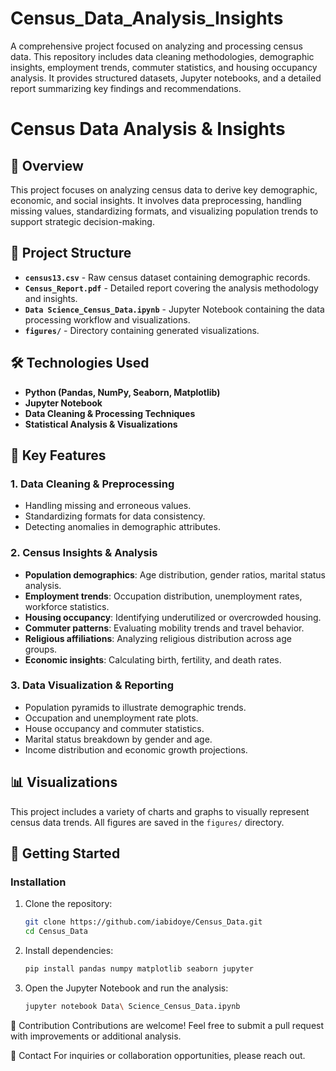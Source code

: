 # Census_Data_Analysis_Insights
A comprehensive project focused on analyzing and processing census data. This repository includes data cleaning methodologies, demographic insights, employment trends, commuter statistics, and housing occupancy analysis. It provides structured datasets, Jupyter notebooks, and a detailed report summarizing key findings and recommendations.


# Census Data Analysis & Insights

## 📌 Overview
This project focuses on analyzing census data to derive key demographic, economic, and social insights. It involves data preprocessing, handling missing values, standardizing formats, and visualizing population trends to support strategic decision-making.

## 📂 Project Structure
- **`census13.csv`** - Raw census dataset containing demographic records.
- **`Census_Report.pdf`** - Detailed report covering the analysis methodology and insights.
- **`Data Science_Census_Data.ipynb`** - Jupyter Notebook containing the data processing workflow and visualizations.
- **`figures/`** - Directory containing generated visualizations.

## 🛠️ Technologies Used
- **Python (Pandas, NumPy, Seaborn, Matplotlib)**
- **Jupyter Notebook**
- **Data Cleaning & Processing Techniques**
- **Statistical Analysis & Visualizations**

## 🔹 Key Features
### **1. Data Cleaning & Preprocessing**
- Handling missing and erroneous values.
- Standardizing formats for data consistency.
- Detecting anomalies in demographic attributes.

### **2. Census Insights & Analysis**
- **Population demographics**: Age distribution, gender ratios, marital status analysis.
- **Employment trends**: Occupation distribution, unemployment rates, workforce statistics.
- **Housing occupancy**: Identifying underutilized or overcrowded housing.
- **Commuter patterns**: Evaluating mobility trends and travel behavior.
- **Religious affiliations**: Analyzing religious distribution across age groups.
- **Economic insights**: Calculating birth, fertility, and death rates.

### **3. Data Visualization & Reporting**
- Population pyramids to illustrate demographic trends.
- Occupation and unemployment rate plots.
- House occupancy and commuter statistics.
- Marital status breakdown by gender and age.
- Income distribution and economic growth projections.

## 📊 Visualizations
This project includes a variety of charts and graphs to visually represent census data trends. All figures are saved in the `figures/` directory.

## 🚀 Getting Started
### **Installation**
1. Clone the repository:
   ```bash
   git clone https://github.com/iabidoye/Census_Data.git
   cd Census_Data


2. Install dependencies:
   ```bash
   pip install pandas numpy matplotlib seaborn jupyter

3. Open the Jupyter Notebook and run the analysis:
   ```bash
   jupyter notebook Data\ Science_Census_Data.ipynb
   
🤝 Contribution
Contributions are welcome! Feel free to submit a pull request with improvements or additional analysis.

📧 Contact
For inquiries or collaboration opportunities, please reach out.
